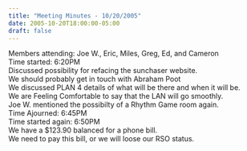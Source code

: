```yaml
---
title: "Meeting Minutes - 10/20/2005"
date: 2005-10-20T18:00:00-05:00
draft: false
---
```


Members attending: Joe W., Eric, Miles, Greg, Ed, and Cameron<br>
Time started: 6:20PM<br>
Discussed possibility for refacing the sunchaser website.<br>
We should probably get in touch with Abraham Poot<br>
We discussed PLAN 4 details of what will be there and when it will be.<br>
We are Feeling Comfortable to say that the LAN will go smoothly.<br>
Joe W. mentioned the possibilty of a Rhythm Game room again.<br>
Time Ajourned: 6:45PM<br>
Time started again: 6:50PM<br>
We have a $123.90 balanced for a phone bill.<br>
We need to pay this bill, or we will loose our RSO status.<br>

